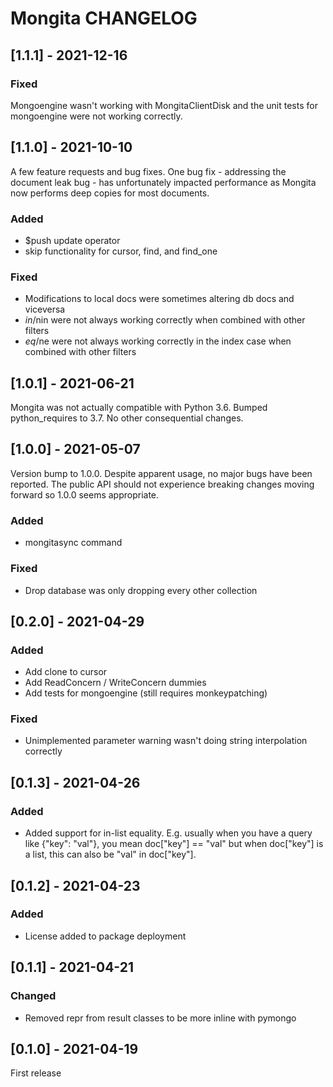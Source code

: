 # Mongita CHANGELOG

## [1.1.1] - 2021-12-16
### Fixed
Mongoengine wasn't working with MongitaClientDisk and the unit tests for mongoengine were not working correctly.

## [1.1.0] - 2021-10-10
A few feature requests and bug fixes. One bug fix - addressing the document leak bug -
has unfortunately impacted performance as Mongita now performs deep copies for most documents.

### Added
- $push update operator
- skip functionality for cursor, find, and find_one

### Fixed
- Modifications to local docs were sometimes altering db docs and viceversa
- $in/$nin were not always working correctly when combined with other filters
- $eq/$ne were not always working correctly in the index case when combined with other filters


## [1.0.1] - 2021-06-21
Mongita was not actually compatible with Python 3.6. Bumped python_requires to 3.7. No other consequential changes.


## [1.0.0] - 2021-05-07
Version bump to 1.0.0. Despite apparent usage, no major bugs have been reported. The public API should not experience breaking changes moving forward so 1.0.0 seems appropriate.

### Added
- mongitasync command

### Fixed
- Drop database was only dropping every other collection


## [0.2.0] - 2021-04-29
### Added
- Add clone to cursor
- Add ReadConcern / WriteConcern dummies
- Add tests for mongoengine (still requires monkeypatching)

### Fixed
- Unimplemented parameter warning wasn't doing string interpolation correctly


## [0.1.3] - 2021-04-26
### Added
- Added support for in-list equality. E.g. usually when you have a query like
  {"key": "val"}, you mean doc["key"] == "val" but when doc["key"] is a list,
  this can also be "val" in doc["key"].


## [0.1.2] - 2021-04-23
### Added
- License added to package deployment


## [0.1.1] - 2021-04-21
### Changed
- Removed repr from result classes to be more inline with pymongo


## [0.1.0] - 2021-04-19
First release
